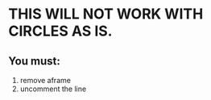 # THIS WILL NOT WORK WITH CIRCLES AS IS.

## You must:
1. remove aframe
2. uncomment the line <circles-manager-avatar/>
